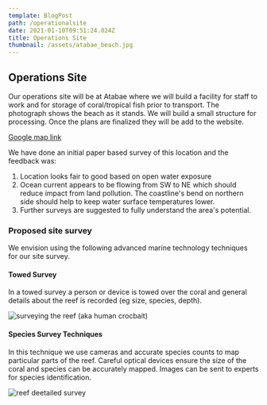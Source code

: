 ```yaml
---
template: BlogPost
path: /operationalsite
date: 2021-01-10T09:51:24.024Z
title: Operations Site
thumbnail: /assets/atabae_beach.jpg
---
```

## Operations Site

Our operations site will be at Atabae where we will build a facility for staff to work and for storage of coral/tropical fish prior to transport. The photograph shows the beach as it stands.  We will build a small structure for processing.  Once the plans are finalized they will be  add to the website.

[Google map link](https://www.google.com/maps/search/?api=1&query=-8.8014629,125.0943148)

We have done an initial paper based survey of this location and the feedback was:

1. Location looks fair to good based on open water exposure
2. Ocean current appears to be flowing from SW to NE which should reduce impact from land pollution.  The coastline's bend on northern side should help to keep water surface temperatures lower.
3. Further surveys are suggested to fully understand the area's potential.

### Proposed site survey

We envision using the following advanced marine technology  techniques for our site survey.

#### Towed Survey

In a towed survey a person or device is towed over the coral and  general details about the reef is recorded  (eg size, species, depth).

![surveying the reef (aka human crocbait)](/assets/crocbait.png "Manta Towed Reef Survey")

#### Species Survey Techniques

In this technique we use cameras and accurate species counts to map particular parts of the reef.  Careful optical devices ensure the size of the coral and species can be accurately mapped.  Images can be sent to experts for species identification.

![reef deetailed survey](/assets/reefspeciessurvey.png "Detailed Reef Survey")
